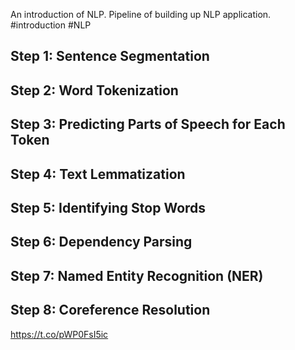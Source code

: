 An introduction of NLP. Pipeline of building up NLP application.
#introduction #NLP  
## Step 1: Sentence Segmentation
## Step 2: Word Tokenization
## Step 3: Predicting Parts of Speech for Each Token
## Step 4: Text Lemmatization
## Step 5: Identifying Stop Words
## Step 6: Dependency Parsing
## Step 7: Named Entity Recognition (NER)
## Step 8: Coreference Resolution


https://t.co/pWP0FsI5ic